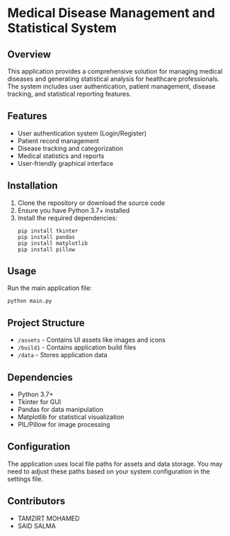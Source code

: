 # Medical Disease Management and Statistical System

## Overview
This application provides a comprehensive solution for managing medical diseases and generating statistical analysis for healthcare professionals. The system includes user authentication, patient management, disease tracking, and statistical reporting features.

## Features
- User authentication system (Login/Register)
- Patient record management
- Disease tracking and categorization
- Medical statistics and reports
- User-friendly graphical interface

## Installation
1. Clone the repository or download the source code
2. Ensure you have Python 3.7+ installed
3. Install the required dependencies:
   ```
   pip install tkinter
   pip install pandas
   pip install matplotlib
   pip install pillow
   ```

## Usage
Run the main application file:
```
python main.py
```

## Project Structure
- `/assets` - Contains UI assets like images and icons
- `/build1` - Contains application build files
- `/data` - Stores application data

## Dependencies
- Python 3.7+
- Tkinter for GUI
- Pandas for data manipulation
- Matplotlib for statistical visualization
- PIL/Pillow for image processing

## Configuration
The application uses local file paths for assets and data storage. You may need to adjust these paths based on your system configuration in the settings file.

## Contributors
- TAMZIRT MOHAMED
- SAID SALMA

